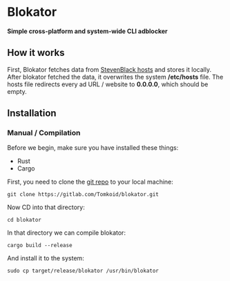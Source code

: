 # Blokator
**Simple cross-platform and system-wide CLI adblocker**

## How it works
First, Blokator fetches data from [StevenBlack hosts](https://github.com/StevenBlack/hosts) and stores it locally. After blokator fetched the data, it overwrites the system **/etc/hosts** file. The hosts file redirects every ad URL / website to **0.0.0.0**, which should be empty.

## Installation
### Manual / Compilation
Before we begin, make sure you have installed these things:
- Rust
- Cargo

First, you need to clone the [git repo](https://gitlab.com/Tomkoid/blokator) to your local machine:

```
git clone https://gitlab.com/Tomkoid/blokator.git
```

Now CD into that directory:

```
cd blokator
```

In that directory we can compile blokator:

```
cargo build --release
```

And install it to the system:

```
sudo cp target/release/blokator /usr/bin/blokator
```
